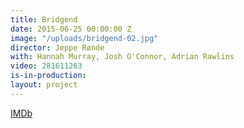 ```yaml
---
title: Bridgend
date: 2015-06-25 00:00:00 Z
image: "/uploads/bridgend-02.jpg"
director: Jeppe Rønde
with: Hannah Murray, Josh O'Connor, Adrian Rawlins
video: 281611263
is-in-production: 
layout: project
---
```


[IMDb](https://www.imdb.com/title/tt4180576/?ref_=nv_sr_srsg_0_tt_4_nm_4_q_bridgend)